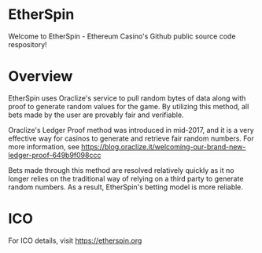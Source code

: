 # EtherSpin
Welcome to EtherSpin - Ethereum Casino's Github public source code respository!

# Overview

EtherSpin uses Oraclize's service to pull random bytes of data along with proof to generate random values for the game. By utilizing this method, all bets made by the user are provably fair and verifiable. 

Oraclize's Ledger Proof method was introduced in mid-2017, and it is a very effective way for casinos to generate and retrieve fair random numbers. For more information, see https://blog.oraclize.it/welcoming-our-brand-new-ledger-proof-649b9f098ccc

Bets made through this method are resolved relatively quickly as it no longer relies on the traditional way of relying on a third party to generate random numbers. As a result, EtherSpin's betting model is more reliable.

# ICO

For ICO details, visit https://etherspin.org
